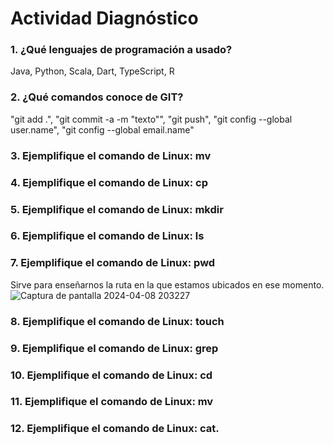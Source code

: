 # Actividad Diagnóstico


### 1. ¿Qué lenguajes de programación a usado?
Java, Python, Scala, Dart, TypeScript, R
### 2. ¿Qué comandos conoce de GIT?
"git add .", "git commit -a -m "texto"", "git push", "git config --global user.name", "git config --global email.name" 
### 3. Ejemplifique el comando de Linux: mv
### 4. Ejemplifique el comando de Linux: cp
### 5. Ejemplifique el comando de Linux: mkdir
### 6. Ejemplifique el comando de Linux: ls
### 7. Ejemplifique el comando de Linux: pwd
Sirve para enseñarnos la ruta en la que estamos ubicados en ese momento.
![Captura de pantalla 2024-04-08 203227](https://github.com/PlataformasWeb-P-AA2024/actividad-diagnostico-CJlopez17/assets/92592810/f797e494-a2d9-4a2d-ba1a-aec2bd6a0510)
### 8. Ejemplifique el comando de Linux: touch
### 9. Ejemplifique el comando de Linux: grep
### 10. Ejemplifique el comando de Linux: cd
### 11. Ejemplifique el comando de Linux: mv
### 12. Ejemplifique el comando de Linux: cat.
